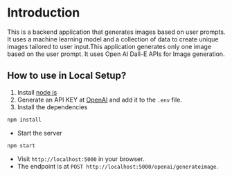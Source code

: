 # Introduction

This is a backend application that generates images based on user prompts. It uses a machine learning model and a collection of data to create unique images tailored to user input.This application generates only one image based on the user prompt. It uses Open AI Dall-E APIs for Image generation.

## How to use in Local Setup?

1. Install [node js](https://nodejs.org/en/download)
2. Generate an API KEY at [OpenAI](https://beta.openai.com/) and add it to the `.env` file.
3. Install the dependencies

```bash
npm install
```

* Start the server

```bash
npm start
```

* Visit `http://localhost:5000` in your browser.
* The endpoint is at `POST http://localhost:5000/openai/generateimage`.